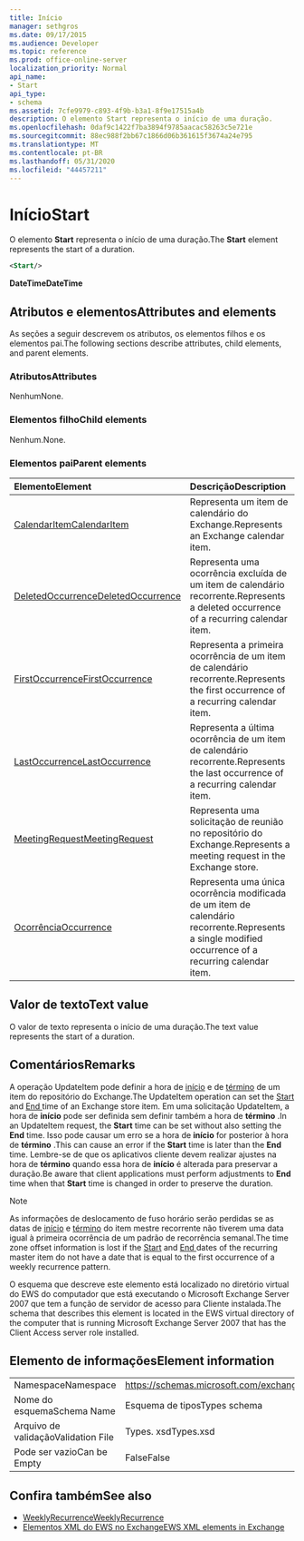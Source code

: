 ```yaml
---
title: Início
manager: sethgros
ms.date: 09/17/2015
ms.audience: Developer
ms.topic: reference
ms.prod: office-online-server
localization_priority: Normal
api_name:
- Start
api_type:
- schema
ms.assetid: 7cfe9979-c893-4f9b-b3a1-8f9e17515a4b
description: O elemento Start representa o início de uma duração.
ms.openlocfilehash: 0daf9c1422f7ba3894f9785aacac58263c5e721e
ms.sourcegitcommit: 88ec988f2bb67c1866d06b361615f3674a24e795
ms.translationtype: MT
ms.contentlocale: pt-BR
ms.lasthandoff: 05/31/2020
ms.locfileid: "44457211"
---
```

# <a name="start"></a><span data-ttu-id="ed90f-103">Início</span><span class="sxs-lookup"><span data-stu-id="ed90f-103">Start</span></span>

<span data-ttu-id="ed90f-104">O elemento **Start** representa o início de uma duração.</span><span class="sxs-lookup"><span data-stu-id="ed90f-104">The **Start** element represents the start of a duration.</span></span> 
  
```xml
<Start/>
```

<span data-ttu-id="ed90f-105">**DateTime**</span><span class="sxs-lookup"><span data-stu-id="ed90f-105">**DateTime**</span></span>

## <a name="attributes-and-elements"></a><span data-ttu-id="ed90f-106">Atributos e elementos</span><span class="sxs-lookup"><span data-stu-id="ed90f-106">Attributes and elements</span></span>

<span data-ttu-id="ed90f-107">As seções a seguir descrevem os atributos, os elementos filhos e os elementos pai.</span><span class="sxs-lookup"><span data-stu-id="ed90f-107">The following sections describe attributes, child elements, and parent elements.</span></span>
  
### <a name="attributes"></a><span data-ttu-id="ed90f-108">Atributos</span><span class="sxs-lookup"><span data-stu-id="ed90f-108">Attributes</span></span>

<span data-ttu-id="ed90f-109">Nenhum</span><span class="sxs-lookup"><span data-stu-id="ed90f-109">None.</span></span>
  
### <a name="child-elements"></a><span data-ttu-id="ed90f-110">Elementos filho</span><span class="sxs-lookup"><span data-stu-id="ed90f-110">Child elements</span></span>

<span data-ttu-id="ed90f-111">Nenhum.</span><span class="sxs-lookup"><span data-stu-id="ed90f-111">None.</span></span>
  
### <a name="parent-elements"></a><span data-ttu-id="ed90f-112">Elementos pai</span><span class="sxs-lookup"><span data-stu-id="ed90f-112">Parent elements</span></span>

|<span data-ttu-id="ed90f-113">**Elemento**</span><span class="sxs-lookup"><span data-stu-id="ed90f-113">**Element**</span></span>|<span data-ttu-id="ed90f-114">**Descrição**</span><span class="sxs-lookup"><span data-stu-id="ed90f-114">**Description**</span></span>|
|:-----|:-----|
|[<span data-ttu-id="ed90f-115">CalendarItem</span><span class="sxs-lookup"><span data-stu-id="ed90f-115">CalendarItem</span></span>](calendaritem.md) <br/> |<span data-ttu-id="ed90f-116">Representa um item de calendário do Exchange.</span><span class="sxs-lookup"><span data-stu-id="ed90f-116">Represents an Exchange calendar item.</span></span>  <br/> |
|[<span data-ttu-id="ed90f-117">DeletedOccurrence</span><span class="sxs-lookup"><span data-stu-id="ed90f-117">DeletedOccurrence</span></span>](deletedoccurrence.md) <br/> |<span data-ttu-id="ed90f-118">Representa uma ocorrência excluída de um item de calendário recorrente.</span><span class="sxs-lookup"><span data-stu-id="ed90f-118">Represents a deleted occurrence of a recurring calendar item.</span></span>  <br/> |
|[<span data-ttu-id="ed90f-119">FirstOccurrence</span><span class="sxs-lookup"><span data-stu-id="ed90f-119">FirstOccurrence</span></span>](firstoccurrence.md) <br/> |<span data-ttu-id="ed90f-120">Representa a primeira ocorrência de um item de calendário recorrente.</span><span class="sxs-lookup"><span data-stu-id="ed90f-120">Represents the first occurrence of a recurring calendar item.</span></span>  <br/> |
|[<span data-ttu-id="ed90f-121">LastOccurrence</span><span class="sxs-lookup"><span data-stu-id="ed90f-121">LastOccurrence</span></span>](lastoccurrence.md) <br/> |<span data-ttu-id="ed90f-122">Representa a última ocorrência de um item de calendário recorrente.</span><span class="sxs-lookup"><span data-stu-id="ed90f-122">Represents the last occurrence of a recurring calendar item.</span></span>  <br/> |
|[<span data-ttu-id="ed90f-123">MeetingRequest</span><span class="sxs-lookup"><span data-stu-id="ed90f-123">MeetingRequest</span></span>](meetingrequest.md) <br/> |<span data-ttu-id="ed90f-124">Representa uma solicitação de reunião no repositório do Exchange.</span><span class="sxs-lookup"><span data-stu-id="ed90f-124">Represents a meeting request in the Exchange store.</span></span>  <br/> |
|[<span data-ttu-id="ed90f-125">Ocorrência</span><span class="sxs-lookup"><span data-stu-id="ed90f-125">Occurrence</span></span>](occurrence.md) <br/> |<span data-ttu-id="ed90f-126">Representa uma única ocorrência modificada de um item de calendário recorrente.</span><span class="sxs-lookup"><span data-stu-id="ed90f-126">Represents a single modified occurrence of a recurring calendar item.</span></span>  <br/> |
   
## <a name="text-value"></a><span data-ttu-id="ed90f-127">Valor de texto</span><span class="sxs-lookup"><span data-stu-id="ed90f-127">Text value</span></span>

<span data-ttu-id="ed90f-128">O valor de texto representa o início de uma duração.</span><span class="sxs-lookup"><span data-stu-id="ed90f-128">The text value represents the start of a duration.</span></span>
  
## <a name="remarks"></a><span data-ttu-id="ed90f-129">Comentários</span><span class="sxs-lookup"><span data-stu-id="ed90f-129">Remarks</span></span>

<span data-ttu-id="ed90f-130">A operação UpdateItem pode definir a hora de [início](start.md) e de [término](end-ex15websvcsotherref.md) de um item do repositório do Exchange.</span><span class="sxs-lookup"><span data-stu-id="ed90f-130">The UpdateItem operation can set the [Start](start.md) and [End ](end-ex15websvcsotherref.md) time of an Exchange store item.</span></span> <span data-ttu-id="ed90f-131">Em uma solicitação UpdateItem, a hora de **início** pode ser definida sem definir também a hora de **término** .</span><span class="sxs-lookup"><span data-stu-id="ed90f-131">In an UpdateItem request, the **Start** time can be set without also setting the **End** time.</span></span> <span data-ttu-id="ed90f-132">Isso pode causar um erro se a hora de **início** for posterior à hora de **término** .</span><span class="sxs-lookup"><span data-stu-id="ed90f-132">This can cause an error if the **Start** time is later than the **End** time.</span></span> <span data-ttu-id="ed90f-133">Lembre-se de que os aplicativos cliente devem realizar ajustes na hora de **término** quando essa hora de **início** é alterada para preservar a duração.</span><span class="sxs-lookup"><span data-stu-id="ed90f-133">Be aware that client applications must perform adjustments to **End** time when that **Start** time is changed in order to preserve the duration.</span></span> 
  
> [!NOTE]
> <span data-ttu-id="ed90f-134">As informações de deslocamento de fuso horário serão perdidas se as datas de [início](start.md) e [término](end-ex15websvcsotherref.md) do item mestre recorrente não tiverem uma data igual à primeira ocorrência de um padrão de recorrência semanal.</span><span class="sxs-lookup"><span data-stu-id="ed90f-134">The time zone offset information is lost if the [Start](start.md) and [End ](end-ex15websvcsotherref.md) dates of the recurring master item do not have a date that is equal to the first occurrence of a weekly recurrence pattern.</span></span> 
  
<span data-ttu-id="ed90f-135">O esquema que descreve este elemento está localizado no diretório virtual do EWS do computador que está executando o Microsoft Exchange Server 2007 que tem a função de servidor de acesso para Cliente instalada.</span><span class="sxs-lookup"><span data-stu-id="ed90f-135">The schema that describes this element is located in the EWS virtual directory of the computer that is running Microsoft Exchange Server 2007 that has the Client Access server role installed.</span></span>
  
## <a name="element-information"></a><span data-ttu-id="ed90f-136">Elemento de informações</span><span class="sxs-lookup"><span data-stu-id="ed90f-136">Element information</span></span>

|||
|:-----|:-----|
|<span data-ttu-id="ed90f-137">Namespace</span><span class="sxs-lookup"><span data-stu-id="ed90f-137">Namespace</span></span>  <br/> |https://schemas.microsoft.com/exchange/services/2006/types  <br/> |
|<span data-ttu-id="ed90f-138">Nome do esquema</span><span class="sxs-lookup"><span data-stu-id="ed90f-138">Schema Name</span></span>  <br/> |<span data-ttu-id="ed90f-139">Esquema de tipos</span><span class="sxs-lookup"><span data-stu-id="ed90f-139">Types schema</span></span>  <br/> |
|<span data-ttu-id="ed90f-140">Arquivo de validação</span><span class="sxs-lookup"><span data-stu-id="ed90f-140">Validation File</span></span>  <br/> |<span data-ttu-id="ed90f-141">Types. xsd</span><span class="sxs-lookup"><span data-stu-id="ed90f-141">Types.xsd</span></span>  <br/> |
|<span data-ttu-id="ed90f-142">Pode ser vazio</span><span class="sxs-lookup"><span data-stu-id="ed90f-142">Can be Empty</span></span>  <br/> |<span data-ttu-id="ed90f-143">False</span><span class="sxs-lookup"><span data-stu-id="ed90f-143">False</span></span>  <br/> |
   
## <a name="see-also"></a><span data-ttu-id="ed90f-144">Confira também</span><span class="sxs-lookup"><span data-stu-id="ed90f-144">See also</span></span>

- [<span data-ttu-id="ed90f-145">WeeklyRecurrence</span><span class="sxs-lookup"><span data-stu-id="ed90f-145">WeeklyRecurrence</span></span>](weeklyrecurrence.md)
- [<span data-ttu-id="ed90f-146">Elementos XML do EWS no Exchange</span><span class="sxs-lookup"><span data-stu-id="ed90f-146">EWS XML elements in Exchange</span></span>](ews-xml-elements-in-exchange.md)

